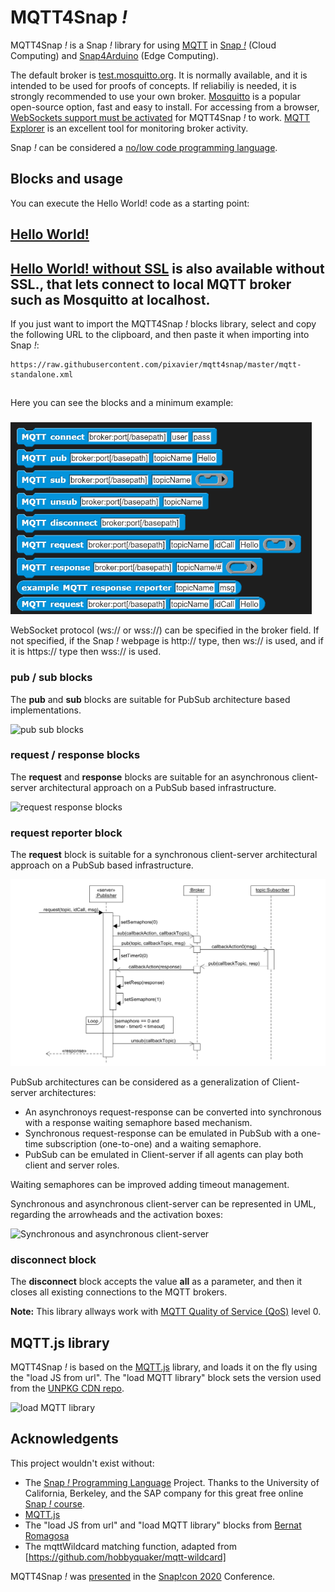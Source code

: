 # MQTT4Snap *!*

MQTT4Snap *!*  is a Snap *!*  library for using [MQTT](https://en.wikipedia.org/wiki/MQTT) in [Snap *!*](http://snap.berkeley.edu) (Cloud Computing) and [Snap4Arduino](http://snap4arduino.rocks) (Edge Computing).

The default broker is  [test.mosquitto.org](https://test.mosquitto.org). It is normally available, and it is intended to be used for proofs of concepts. If reliabiliy is needed, it is strongly recommended to use your own broker. [Mosquitto](https://mosquitto.org) is a popular open-source option, fast and easy to install. For accessing from a browser, [WebSockets support must be activated](http://www.steves-internet-guide.com/mqtt-websockets) for MQTT4Snap *!* to work. [MQTT Explorer](http://mqtt-explorer.com) is an excellent tool for monitoring broker activity.

Snap *!* can be considered a [no/low code programming language](https://spectrum.ieee.org/tech-talk/computing/software/programming-without-code-no-code-software-development).

## Blocks and usage

You can execute the Hello World! code as a starting point:
## [Hello World!](https://snap.berkeley.edu/snap/snap.html#open:https://raw.githubusercontent.com/pixavier/mqtt4snap/master/HelloWorld.xml)

## [**Hello World! without SSL**](http://extensions.snap.berkeley.edu/snap/snap.html#open:http://raw.githubusercontent.com/pixavier/mqtt4snap/master/HelloWorld_NoSSL.xml) is also available without SSL., that lets connect to local MQTT broker such as Mosquitto at localhost.

If you just want to import the MQTT4Snap *!* blocks library, select and copy the following URL to the clipboard, and then paste it when importing into Snap *!*:

    https://raw.githubusercontent.com/pixavier/mqtt4snap/master/mqtt-standalone.xml

##
Here you can see the blocks and a minimum example:
###

![Minimal example](img/mqtt4snap.png)

WebSocket protocol (ws:// or wss://) can be specified in the broker field. If not specified, if the Snap *!* webpage is http:// type, then ws:// is used, and if it is https:// type then wss:// is used.

### pub / sub blocks

The **pub** and **sub** blocks are suitable for PubSub architecture based implementations.

![pub sub blocks](img/PubSub.png)

### request / response blocks

The **request** and **response** blocks are suitable for an asynchronous client-server architectural approach on a PubSub based infrastructure.

![request response blocks](img/PubSub_client-server_async.png)


### request reporter block

The **request** block is suitable for a synchronous client-server architectural approach on a PubSub based infrastructure.

![request reporter block](img/PubSub_client-server_sync.png)

PubSub architectures can be considered as a generalization of Client-server architectures:

- An asynchronoys request-response can be converted into synchronous with a response waiting semaphore based mechanism.
- Synchronous request-response can be emulated in PubSub with a one-time subscription (one-to-one) and a waiting semaphore. 
- PubSub can be emulated in Client-server if all agents can play both client and server roles.

Waiting semaphores can be improved adding timeout management.

Synchronous and asynchronous client-server can be represented in UML, regarding the arrowheads and the activation boxes:

![Synchronous and asynchronous client-server](img/Client-server.png)


### disconnect block

The **disconnect** block accepts the value **all** as a parameter, and then it closes all existing connections to the MQTT brokers.


**Note:** This library allways work with [MQTT Quality of Service (QoS)](http://www.steves-internet-guide.com/understanding-mqtt-qos-levels-part-1) level 0.

## MQTT.js library

MQTT4Snap *!* is based on the [MQTT.js](https://github.com/mqttjs/MQTT.js) library, and loads it on the fly using the "load JS from url". The "load MQTT library" block sets the version used from the [UNPKG CDN repo](https://unpkg.com/mqtt/).

![load MQTT library](img/loadMQTT.png)

## Acknowledgents

This project wouldn't exist without:

- The [Snap *!*  Programming Language](https://en.wikipedia.org/wiki/Snap!_(programming_language)) Project. Thanks to the University of California, Berkeley, and the SAP company for this great free online [Snap *!* course](https://open.sap.com/courses/snap1). 
- [MQTT.js](https://github.com/mqttjs/MQTT.js)
- The "load JS from url" and "load MQTT library" blocks from [Bernat Romagosa](https://github.com/bromagosa)
- The mqttWildcard matching function, adapted from [https://github.com/hobbyquaker/mqtt-wildcard] 

MQTT4Snap *!*  was [presented](https://www.youtube.com/watch?v=-vtEcW2IUhg) in the [Snap!con 2020](https://www.snapcon.org/conferences/2020) Conference.

